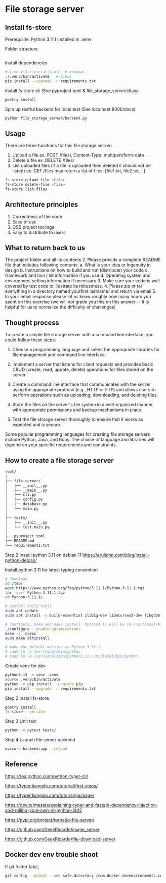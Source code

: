 # File storage server

## Install fs-store

Prerequsite: Python 3.11.1 installed in .venv

Folder structure

```md
```

Install dependencies

```bash
#.\.venv\Scripts\activate  # windows
./.venv/bin/activate   # linux
pip install --upgrade -r requirements.txt
```

Install fs-store cli (See pyproject.toml & file_storage_server/cli.py)

```bash
poetry install
```

Spin up restful backend for local test (See localhost:8000/docs)

```bash
python file_storage_server/backend.py
```

## Usage

There are three functions for this file storage server:

1. Upload a file ex. POST /files/<name>, Content-Type: multipart/form-data
2. Delete a file ex. DELETE /files/<name>
3. List uploaded files (if a file is uploaded then deleted it should not be listed) ex. GET /files may return a list of files: [file1.txt, file2.txt, ..]

```bash
fs-store upload-file <file>
fs-store delete-file <file>
fs-store list-files
```

## Architecture principles

1. Correctness of the code
2. Ease of use
3. OSS project toolings
4. Easy to distribute to users

## What to return back to us

The project folder and all its contents
2. Please provide a complete README file that includes following contents:
a. What is your idea or Ingenuity in design
b. Instructions on how to build and run (distribute) your code
c. framework and tool / kit information if you use
d. Operating system and environment setting information if necessary
3. Make sure your code is well covered by test code to illustrate its robustness.
4. Please zip or tar everything in a directory named yourfirst.lastname/ and return
via email
5. In your email response please let us know roughly how many hours you spent on
this exercise (we will not grade you this on this answer -- it is helpful for us to
normalize the difficulty of challenges)

## Thought process

To create a simple file storage server with a command line interface, you could follow these steps:

1. Choose a programming language and select the appropriate libraries for file management and command line interface.

2. Implement a server that listens for client requests and provides basic CRUD (create, read, update, delete) operations for files stored on the server.

3. Create a command line interface that communicates with the server using the appropriate protocol (e.g., HTTP or FTP) and allows users to perform operations such as uploading, downloading, and deleting files.

4. Store the files on the server's file system in a well-organized manner, with appropriate permissions and backup mechanisms in place.

5. Test the file storage server thoroughly to ensure that it works as expected and is secure.

Some popular programming languages for creating file storage servers include Python, Java, and Ruby. The choice of language and libraries will depend on your specific requirements and constraints.

## How to create a file storage server

```md
root/
│
├── file-server/
│   ├── __init__.py
│   ├── __main__.py
│   ├── cli.py
│   ├── config.py
│   ├── database.py
│   └── main.py
│
├── tests/
│   ├── __init__.py
│   └── test_main.py
│
├── pyproject.toml
├── README.md
└── requirements.txt
```

Step 2 Install python 3.11 on debian 11
<https://aruljohn.com/blog/install-python-debian/>

Install python 3.11 for latest typing convention

```bash
# download
cd /tmp/
wget https://www.python.org/ftp/python/3.11.1/Python-3.11.1.tgz
tar -xzvf Python-3.11.1.tgz
cd Python-3.11.1/

# install build tools
sudo apt update
sudo apt install -y build-essential zlib1g-dev libncurses5-dev libgdbm-dev libnss3-dev libssl-dev libreadline-dev libffi-dev

# configure, make and make install. Python3.11 will be in /usr/local/bin/python3.11
./configure --enable-optimizations
make -j `nproc`
sudo make altinstall

# make the default version as Python 3.11.1 
# sudo ln -s /usr/local/bin/python
# sudo ln -s /usr/local/bin/python3.11 /usr/local/bin/python
```

Create venv for dev

```bash
python3.11 -m venv .venv
source .venv/bin/activate
python -m pip install --upgrade pip
pip install --upgrade -r requirements.txt
```

Step 2 Install fs-store

```bash
poetry install 
fs-store --version
```

Step 3 Unit test

```bash
python -m pytest tests/
```

Step 4 Launch file server backend

```bash
uvicorn backend:app --reload
```

## Reference

<https://realpython.com/python-typer-cli/>

<https://typer.tiangolo.com/tutorial/first-steps/>

<https://typer.tiangolo.com/tutorial/package/>

<https://dev.to/meseta/explaining-typer-and-fastapi-dependency-injection-and-rolling-your-own-in-python-2bf2>

<https://pypi.org/project/tornado-file-server/>

<https://github.com/GeekRicardo/image_server>

<https://github.com/GeekRicardo/file-download-server>

## Docker dev env trouble shoot

If git folder fatal,

```bash
git config --global --add safe.directory /com.docker.devenvironments.code
```
